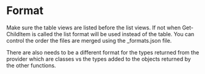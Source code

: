 # Format

Make sure the table views are listed before the list views. If not when Get-ChildItem is called the list format will be used instead of the table. You can control the order the files are merged using the _formats.json file.

There are also needs to be a different format for the types returned from the provider which are classes vs the types added to the objects returned by the other functions.
